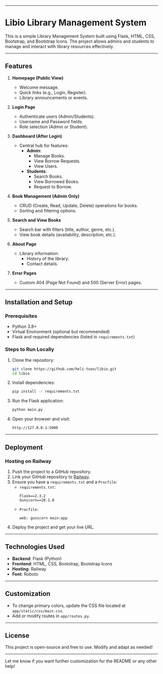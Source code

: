
---

# Libio Library Management System

This is a simple Library Management System built using Flask, HTML, CSS, Bootstrap, and Bootstrap Icons. The project allows admins and students to manage and interact with library resources effectively.

---

## Features

1. **Homepage (Public View)**
   - Welcome message.
   - Quick links (e.g., Login, Register).
   - Library announcements or events.

2. **Login Page**
   - Authenticate users (Admin/Students).
   - Username and Password fields.
   - Role selection (Admin or Student).

3. **Dashboard (After Login)**
   - Central hub for features:
     - **Admin**:
       - Manage Books.
       - View Borrow Requests.
       - View Users.
     - **Students**:
       - Search Books.
       - View Borrowed Books.
       - Request to Borrow.

4. **Book Management (Admin Only)**
   - CRUD (Create, Read, Update, Delete) operations for books.
   - Sorting and filtering options.

5. **Search and View Books**
   - Search bar with filters (title, author, genre, etc.).
   - View book details (availability, description, etc.).

6. **About Page**
   - Library information:
     - History of the library.
     - Contact details.

7. **Error Pages**
    - Custom 404 (Page Not Found) and 500 (Server Error) pages.

---

## Installation and Setup

### Prerequisites
- Python 3.8+
- Virtual Environment (optional but recommended)
- Flask and required dependencies (listed in `requirements.txt`)

### Steps to Run Locally
1. Clone the repository:
   ```bash
   git clone https://github.com/heli-toon/libio.git
   cd libio
   ```

2. Install dependencies:
   ```bash
   pip install -r requirements.txt
   ```

3. Run the Flask application:
   ```bash
   python main.py
   ```

4. Open your browser and visit:
   ```
   http://127.0.0.1:5000
   ```

---

## Deployment

### Hosting on Railway
1. Push the project to a GitHub repository.
2. Link your GitHub repository to [Railway](https://railway.app/).
3. Ensure you have a `requirements.txt` and a `Procfile`:
   - `requirements.txt`:
     ```
     Flask==2.3.2
     Gunicorn==20.1.0
     ```
   - `Procfile`:
     ```
     web: gunicorn main:app
     ```
4. Deploy the project and get your live URL.

---

## Technologies Used
- **Backend**: Flask (Python)
- **Frontend**: HTML, CSS, Bootstrap, Bootstrap Icons
- **Hosting**: Railway
- **Font**: Roboto

---

## Customization
- To change primary colors, update the CSS file located at `app/static/css/main.css`.
- Add or modify routes in `app/routes.py`.

---

## License
This project is open-source and free to use. Modify and adapt as needed!

---

Let me know if you want further customization for the README or any other help!